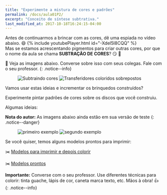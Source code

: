 ```yaml
---
title: "Experimente a mistura de cores e padrões"
permalink: /docs/aula01P2/
excerpt: "Conceito de síntese subtrativa."
last_modified_at: 2017-10-18T16:24:15-04:00
---
```


Antes de continuarmos a brincar com as cores, dê uma espiada no vídeo abaixo. :smile: 
{% include youtubePlayer.html id="-Xdel5I8CQQ" %}
<br>
Mas se estamos acrescentando pigmentos para criar outras cores, por que o nome da aula se chama **SUBTRAÇÃO DE CORES**? :smirk: :art:

:speech_balloon: Veja as imagens abaixo. Converse sobre isso com seus colegas. Fale com o seu professor.
{: .notice--info}

<figure>
  <img src="{{ '/assets/aula01/subtracting-colors.jpg' | absolute_url }}" alt="Subtraindo cores">
  <img src="{{ '/assets/aula01/transferidor-colorido.jpg' | absolute_url }}" alt="Transferidores coloridos sobrepostos">
</figure>

<a id="incrementar"></a> 

Vamos usar estas ideias e incrementar os brinquedos construídos?

Experimente pintar padrões de cores sobre os discos que você construiu. 

Algumas ideias:

**Nota do autor:** As imagens abaixo ainda estão em sua versão de teste
{: .notice--danger}

<figure>
  <img src="{{ '/assets/aula01/mistura-exemplo01.png' | absolute_url }}" alt="primeiro exemplo">
  <img src="{{ '/assets/aula01/mistura-exemplo02.jpg' | absolute_url }}" alt="segundo exemplo">
</figure>

Se você quiser, temos alguns modelos prontos para imprimir:

:scissors: [Modelos para imprimir e depois colorir](/assets/aula01/modelo-para-imprimir-e-colorir.pdf)

:scissors: [Modelos prontos](/assets/aula01/modelo-colorido-para-imprimir.pdf)

**Importante:** Converse com o seu professor. Use diferentes técnicas para colorir: tinta guache, lápis de cor, caneta marca texto, etc. Mãos à obra! :thumbsup:
{: .notice--info}
